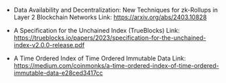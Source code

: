 - Data Availability and Decentralization: New Techniques for zk-Rollups in Layer 2 Blockchain Networks
	Link: https://arxiv.org/abs/2403.10828
	
- A Specification for the Unchained Index (TrueBlocks)
	Link: https://trueblocks.io/papers/2023/specification-for-the-unchained-index-v2.0.0-release.pdf
	
- A Time Ordered Index of Time Ordered Immutable Data
	Link: https://medium.com/coinmonks/a-time-ordered-index-of-time-ordered-immutable-data-e28ced3417cc